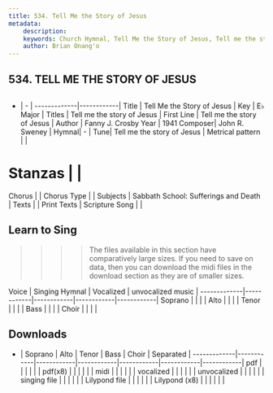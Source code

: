 ```yaml
---
title: 534. Tell Me the Story of Jesus
metadata:
    description: 
    keywords: Church Hymnal, Tell Me the Story of Jesus, Tell me the story of Jesus , Tell me the story of Jesus
    author: Brian Onang'o
---
```



## 534. TELL ME THE STORY OF JESUS

```txt

```

- |   -  |
-------------|------------|
Title | Tell Me the Story of Jesus |
Key | E♭ Major |
Titles | Tell me the story of Jesus |
First Line | Tell me the story of Jesus  |
Author | Fanny J. Crosby
Year | 1941
Composer| John R. Sweney |
Hymnal|  - |
Tune| Tell me the story of Jesus |
Metrical pattern | |
# Stanzas |  |
Chorus |  |
Chorus Type |  |
Subjects | Sabbath School: Sufferings and Death |
Texts |  |
Print Texts | 
Scripture Song |  |
  
## Learn to Sing

>>>> The files available in this section have comparatively large sizes. If you need to save on data, then you can download the midi files in the download section as they are of smaller sizes.

Voice |  Singing Hymnal | Vocalized | unvocalized music |
-------------|------------|------------|------------|------------|
Soprano | | | |
Alto | | | |
Tenor | | | |
Bass | | | |
Choir | | | |

## Downloads

- |  Soprano | Alto | Tenor | Bass | Choir | Separated |
-------------|------------|------------|------------|------------|------------|------------|
pdf | | | | | |
pdf(x8) | | | | | |
midi | | | | | |
vocalized | | | | | |
unvocalized | | | | | |
singing file | | | | | |
Lilypond file | | | | | |
Lilypond (x8) | | | | | |
  